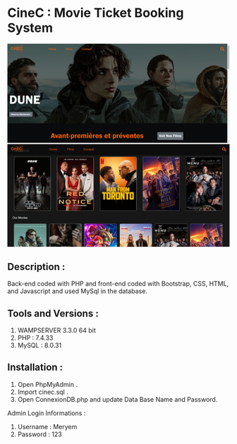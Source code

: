 # CineC : Movie Ticket Booking System

![Alt Text](Screenshot1.png)
![Alt Text](Screenshot2.png)

## Description  :
Back-end coded with PHP and front-end coded with Bootstrap, CSS, HTML, and Javascript and used MySql in the database.

## Tools and Versions : 

 1.  WAMPSERVER  3.3.0 64 bit 
 2.	PHP : 7.4.33
 3.	MySQL : 8.0.31
## Installation : 

1)	Open PhpMyAdmin .
2)	Import cinec.sql .
3)	Open ConnexionDB.php and update Data Base Name and Password.

Admin Login Informations :
1)	Username : Meryem
2)	Password : 123























